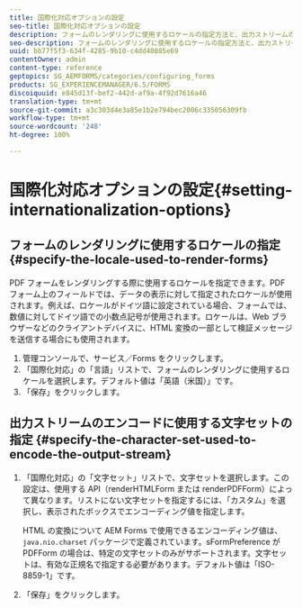 ```yaml
---
title: 国際化対応オプションの設定
seo-title: 国際化対応オプションの設定
description: フォームのレンダリングに使用するロケールの指定方法と、出力ストリームのエンコードに使用する文字セットの指定方法について説明します。
seo-description: フォームのレンダリングに使用するロケールの指定方法と、出力ストリームのエンコードに使用する文字セットの指定方法について説明します。
uuid: bb77f5f3-634f-4285-9b10-c4dd40085e69
contentOwner: admin
content-type: reference
geptopics: SG_AEMFORMS/categories/configuring_forms
products: SG_EXPERIENCEMANAGER/6.5/FORMS
discoiquuid: e845d13f-bef2-442d-af9a-4f92d7616a46
translation-type: tm+mt
source-git-commit: a3c303d4e3a85e1b2e794bec2006c335056309fb
workflow-type: tm+mt
source-wordcount: '248'
ht-degree: 100%

---
```



# 国際化対応オプションの設定{#setting-internationalization-options}

## フォームのレンダリングに使用するロケールの指定 {#specify-the-locale-used-to-render-forms}

PDF フォームをレンダリングする際に使用するロケールを指定できます。PDF フォーム上のフィールドでは、データの表示に対して指定されたロケールが使用されます。例えば、ロケールがドイツ語に設定されている場合、フォームでは、数値に対してドイツ語での小数点記号が使用されます。ロケールは、Web ブラウザーなどのクライアントデバイスに、HTML 変換の一部として検証メッセージを送信する場合にも使用されます。

1. 管理コンソールで、サービス／Forms をクリックします。
1. 「国際化対応」の「言語」リストで、フォームのレンダリングに使用するロケールを選択します。デフォルト値は「英語（米国）」です。
1. 「保存」をクリックします。

## 出力ストリームのエンコードに使用する文字セットの指定  {#specify-the-character-set-used-to-encode-the-output-stream}

1. 「国際化対応」の「文字セット」リストで、文字セットを選択します。この設定は、使用する API（renderHTMLForm または renderPDFForm）によって異なります。リストにない文字セットを指定するには、「カスタム」を選択し、表示されたボックスでエンコーディング値を指定します。

   HTML の変換について AEM Forms で使用できるエンコーディング値は、`java.nio.charset` パッケージで定義されています。sFormPreference が PDFForm の場合は、特定の文字セットのみがサポートされます。文字セットは、有効な正規名で指定する必要があります。デフォルト値は「ISO-8859-1」です。

1. 「保存」をクリックします。

